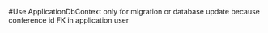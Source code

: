 #Use ApplicationDbContext only for migration or database update
because conference id FK in application user
